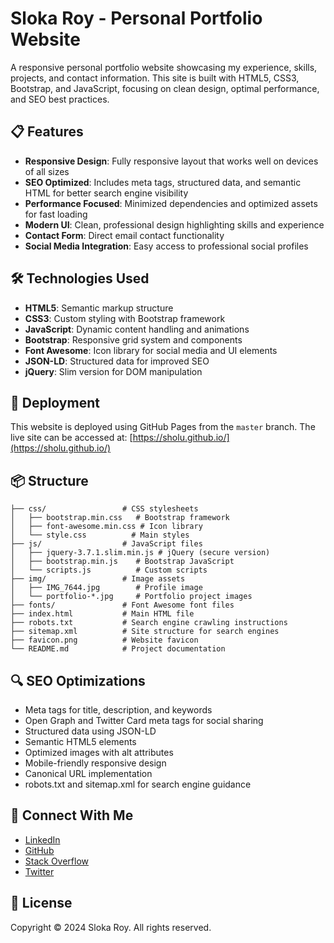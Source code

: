 # Sloka Roy - Personal Portfolio Website

A responsive personal portfolio website showcasing my experience, skills, projects, and contact information. This site is built with HTML5, CSS3, Bootstrap, and JavaScript, focusing on clean design, optimal performance, and SEO best practices.

## 📋 Features

- **Responsive Design**: Fully responsive layout that works well on devices of all sizes
- **SEO Optimized**: Includes meta tags, structured data, and semantic HTML for better search engine visibility
- **Performance Focused**: Minimized dependencies and optimized assets for fast loading
- **Modern UI**: Clean, professional design highlighting skills and experience
- **Contact Form**: Direct email contact functionality
- **Social Media Integration**: Easy access to professional social profiles

## 🛠️ Technologies Used

- **HTML5**: Semantic markup structure
- **CSS3**: Custom styling with Bootstrap framework
- **JavaScript**: Dynamic content handling and animations
- **Bootstrap**: Responsive grid system and components
- **Font Awesome**: Icon library for social media and UI elements
- **JSON-LD**: Structured data for improved SEO
- **jQuery**: Slim version for DOM manipulation

## 🚀 Deployment

This website is deployed using GitHub Pages from the `master` branch. The live site can be accessed at:
[https://sholu.github.io/](https://sholu.github.io/)

## 📦 Structure

```
├── css/                 # CSS stylesheets
│   ├── bootstrap.min.css   # Bootstrap framework
│   ├── font-awesome.min.css # Icon library
│   └── style.css          # Main styles
├── js/                  # JavaScript files
│   ├── jquery-3.7.1.slim.min.js # jQuery (secure version)
│   ├── bootstrap.min.js    # Bootstrap JavaScript
│   └── scripts.js          # Custom scripts
├── img/                 # Image assets
│   ├── IMG_7644.jpg        # Profile image
│   └── portfolio-*.jpg     # Portfolio project images
├── fonts/               # Font Awesome font files
├── index.html           # Main HTML file
├── robots.txt           # Search engine crawling instructions
├── sitemap.xml          # Site structure for search engines
├── favicon.png          # Website favicon
└── README.md            # Project documentation
```

## 🔍 SEO Optimizations

- Meta tags for title, description, and keywords
- Open Graph and Twitter Card meta tags for social sharing
- Structured data using JSON-LD
- Semantic HTML5 elements
- Optimized images with alt attributes
- Mobile-friendly responsive design
- Canonical URL implementation
- robots.txt and sitemap.xml for search engine guidance

## 🤝 Connect With Me

- [LinkedIn](https://www.linkedin.com/in/sloka-roy/)
- [GitHub](https://github.com/sholu)
- [Stack Overflow](https://stackoverflow.com/users/8272710/sloka-roy)
- [Twitter](https://twitter.com/roy_sloka)

## 📄 License

Copyright © 2024 Sloka Roy. All rights reserved.

